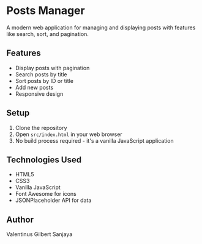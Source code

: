 # Posts Manager

A modern web application for managing and displaying posts with features like search, sort, and pagination.

## Features

- Display posts with pagination
- Search posts by title
- Sort posts by ID or title
- Add new posts
- Responsive design

## Setup

1. Clone the repository
2. Open `src/index.html` in your web browser
3. No build process required - it's a vanilla JavaScript application

## Technologies Used

- HTML5
- CSS3
- Vanilla JavaScript
- Font Awesome for icons
- JSONPlaceholder API for data

## Author

Valentinus Gilbert Sanjaya 
